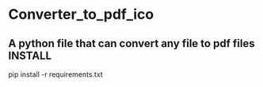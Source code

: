# Converter_to_pdf_ico
A python file  that can convert any file to pdf files
INSTALL
----------
pip install -r requirements.txt
